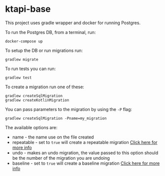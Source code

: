 # ktapi-base

This project uses gradle wrapper and docker for running Postgres.

To run the Postgres DB, from a terminal, run: 
```
docker-compose up
```  

To setup the DB or run migrations run:
```
gradlew migrate
```

To run tests you can run:
```
gradlew test
```


To create a migration run one of these:
```
gradlew createSqlMigration
gradlew createKotlinMigration
```

You can pass parameters to the migration by using the `-P` flag:
```
gradlew createSqlMigration -Pname=my_migration
```

The available options are:
* name - the name use on the file created
* repeatable - set to `true` will create a repeatable migration [Click here for more info](https://flywaydb.org/documentation/tutorials/repeatable)
* undo - makes an undo migration, the value passed to this option should be the number of the migration you are undoing
* baseline - set to `true` will create a baseline migration [Click here for more info](https://flywaydb.org/documentation/concepts/baselinemigrations)